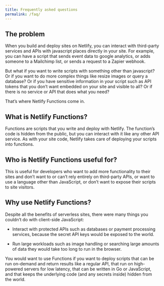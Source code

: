 ```yaml
---
title: Frequently asked questions
permalink: /faq/
---
```


## The problem

When you build and deploy sites on Netlify, you can interact with third-party services and APIs with javascript places directly in your site. For example, you can have a script that sends event data to google analytics, or adds someone to a Mailchimp list, or sends a request to a Zapier webhook.

But what if you want to write scripts with something other than javascript? Or if you want to do more complex things like resize images or query a database? Or if you have sensitive information in your script such as API tokens that you don’t want embedded on your site and visible to all? Or if there is no service or API that does what you need?

That’s where Netlify Functions come in.

## What is Netlify Functions?

Functions are scripts that you write and deploy with Netlify. The function’s code is hidden from the public, but you can interact with it like any other API service. As with your site code, Netlify takes care of deploying your scripts into functions.

## Who is Netlify Functions useful for?

This is useful for developers who want to add more functionality to their sites and don’t want to or can’t rely entirely on third-party APIs, or want to use a language other than JavaScript, or don’t want to expose their scripts to site visitors.

## Why use Netlify Functions?

Despite all the benefits of serverless sites, there were many things you couldn’t do with client-side JavaScript:

- Interact with protected APIs such as databases or payment processing services, because the secret API keys would be exposed to the world.

- Run large workloads such as image handling or searching large amounts of data they would take too long to run in the browser.

You would want to use Functions if you want to deploy scripts that can be run on-demand and return results like a regular API, that run on high-powered servers for low latency, that can be written in Go or JavaScript, and that keeps the underlying code (and any secrets inside) hidden from the world.

